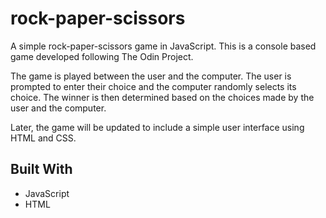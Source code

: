 # rock-paper-scissors

A simple rock-paper-scissors game in JavaScript. This is a console based game developed following The Odin
Project.

The game is played between the user and the computer. The user is prompted to enter their choice and the computer
randomly selects its choice. The winner is then determined based on the choices made by the user and the computer.

Later, the game will be updated to include a simple user interface using HTML and CSS.

## Built With

- JavaScript
- HTML